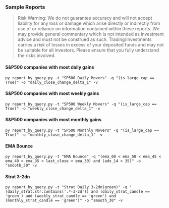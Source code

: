 ### Sample Reports

> Risk Warning: We do not guarantee accuracy and will not accept liability for any loss or damage which arise directly or indirectly from use of or reliance on information contained within these reports. We may provide general commentary which is not intended as investment advice and must not be construed as such. Trading/Investments carries a risk of losses in excess of your deposited funds and may not be suitable for all investors. Please ensure that you fully understand the risks involved.
 
#### S&P500 companies with most daily gains

```shell
py report_by_query.py -t "SP500 Daily Movers" -q "(is_large_cap == True)" -o "daily_close_change_delta_1" -v
```

#### S&P500 companies with most weekly gains

```shell
py report_by_query.py -t "SP500 Weekly Movers" -q "(is_large_cap == True)" -o "weekly_close_change_delta_1" -v
```

#### S&P500 companies with most monthly gains

```shell
py report_by_query.py -t "SP500 Monthly Movers" -q "(is_large_cap == True)" -o "monthly_close_change_delta_1" -v
```

#### EMA Bounce

```shell
py report_by_query.py -t "EMA Bounce" -q "(ema_60 < ema_50 < ema_45 < ema_40 < ema_35 < last_close < ema_30) and (adx_14 > 35)" -o "smooth_30" -v
```

#### Strat 3-2dn

```shell
py report_by_query.py -t "Strat Daily 3-2dn(green)" -q "(daily_strat.str.contains('.*-3-2d')) and (daily_strat_candle == 'green') and (weekly_strat_candle == 'green') and (monthly_strat_candle == 'green')" -o "smooth_30" -v
```